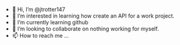 - 👋 Hi, I’m @jtrotter147
- 👀 I’m interested in learning how create an API for a work project.
- 🌱 I’m currently learning github
- 💞️ I’m looking to collaborate on nothing working for myself.
- 📫 How to reach me ...

<!---
jtrotter147/jtrotter147 is a ✨ special ✨ repository because its `README.md` (this file) appears on your GitHub profile.
You can click the Preview link to take a look at your changes.
--->
